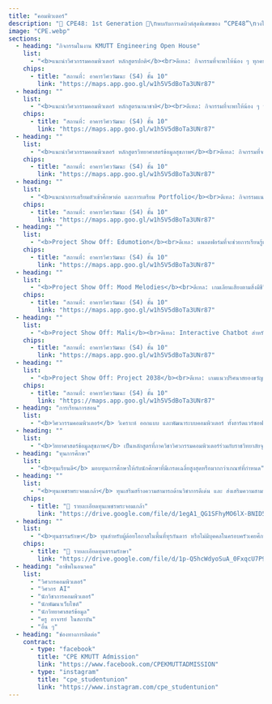 ```yaml
---
title: "คอมพิวเตอร์"
description: "🌟 CPE48: 1st Generation 🌟\nพบกับการเดบิวต์สุดพิเศษของ “CPE48”\nวงไอดอลจากภาควิศวกรรมคอมพิวเตอร์ ที่จะพาน้อง ๆ\nมาจุดประกายฝัน กลางหมู่ดาว ✨ ในงาน\nKMUTT Engineering Open House 2025\n💫 ไม่ว่าน้องจะเป็นสายโค้ด สายเกม สายคิดวิเคราะห์\nหรือแค่อยากตามหาเส้นทางในฝัน\nCPE48 พร้อมจะเป็นดาวดวงหนึ่งที่ช่วยส่องทางให้น้องเจอความฝันของตัวเอง!"
image: "CPE.webp"
sections:
  - heading: "กิจกรรมในงาน KMUTT Engineering Open House"
    list:
      - "<b>แนะนำวิศวกรรมคอมพิวเตอร์ หลักสูตรปกติ</b><br>ดีเทล: กิจกรรมที่จะพาให้น้อง ๆ ทุกคนได้รู้จักกับวิศวกรรมคอมพิวเตอร์ หลักสูตรปกติ ทั้งในด้านวิชาที่เรียน เกณฑ์การรับนักศึกษาเข้า ฯลฯ รอน้อง ๆ อยู่"
    chips:
      - title: "สถานที่: อาคารวิศววัฒนะ (S4) ชั้น 10"
        link: "https://maps.app.goo.gl/w1h5V5dBoTa3UNr87"
  - heading: ""
    list:
      - "<b>แนะนำวิศวกรรมคอมพิวเตอร์ หลักสูตรนานาชาติ</b><br>ดีเทล: กิจกรรมที่จะพาให้น้อง ๆ ทุกคนได้รู้จักกับวิศวกรรมคอมพิวเตอร์ หลักสูตรนานาชาติ ทั้งในด้านวิชาที่เรียน เกณฑ์การรับนักศึกษาเข้า ฯลฯ รอน้อง ๆ อยู่"
    chips:
      - title: "สถานที่: อาคารวิศววัฒนะ (S4) ชั้น 10"
        link: "https://maps.app.goo.gl/w1h5V5dBoTa3UNr87"
  - heading: ""
    list:
      - "<b>แนะนำวิศวกรรมคอมพิวเตอร์ หลักสูตรวิทยาศาสตร์ข้อมูลสุขภาพ</b><br>ดีเทล: กิจกรรมที่จะพาให้น้อง ๆ ทุกคนได้รู้จักกับวิศวกรรมคอมพิวเตอร์ หลักสูตรวิทยาศาสตร์ข้อมูลสุขภาพ ทั้งในด้านวิชาที่เรียน เกณฑ์การรับนักศึกษาเข้า ฯลฯ รอน้อง ๆ อยู่"
    chips:
      - title: "สถานที่: อาคารวิศววัฒนะ (S4) ชั้น 10"
        link: "https://maps.app.goo.gl/w1h5V5dBoTa3UNr87"
  - heading: ""
    list:
      - "<b>แนะนำการเตรียมตัวเข้าศึกษาต่อ และการเตรียม Portfolio</b><br>ดีเทล: กิจกรรมแนะนำการเตรียมตัวเข้าศึกษาต่อและ Portfolio"
    chips:
      - title: "สถานที่: อาคารวิศววัฒนะ (S4) ชั้น 10"
        link: "https://maps.app.goo.gl/w1h5V5dBoTa3UNr87"
  - heading: ""
    list:
      - "<b>Project Show Off: Edumotion</b><br>ดีเทล: แพลตฟอร์มที่จะช่วยการเรียนรู้เชิงปฏิบัติเป็นเรื่องง่ายทั้งสำหรับผู้สอนและผู้เรียนด้วย AI Guidelines"
    chips:
      - title: "สถานที่: อาคารวิศววัฒนะ (S4) ชั้น 10"
        link: "https://maps.app.goo.gl/w1h5V5dBoTa3UNr87"
  - heading: ""
    list:
      - "<b>Project Show Off: Mood Melodies</b><br>ดีเทล: เกมเลียนเสียงตามสิ่งมีชีวิตหรือตัวละครต่าง ๆ โดยการเทียบ embedding ของผู้พูด"
    chips:
      - title: "สถานที่: อาคารวิศววัฒนะ (S4) ชั้น 10"
        link: "https://maps.app.goo.gl/w1h5V5dBoTa3UNr87"
  - heading: ""
    list:
      - "<b>Project Show Off: Mali</b><br>ดีเทล: Interactive Chatbot สำหรับซักประวัติ รวบรวมและสรุปข้อมูลผู้ป่วยเบื้องต้นเพื่อสร้าง EHR และส่งต่อให้กับเจ้าหน้าที่ทางการแพทย์"
    chips:
      - title: "สถานที่: อาคารวิศววัฒนะ (S4) ชั้น 10"
        link: "https://maps.app.goo.gl/w1h5V5dBoTa3UNr87"
  - heading: ""
    list:
      - "<b>Project Show Off: Project 2038</b><br>ดีเทล: เกมแนวปริศนาสยองขวัญ (Horror Puzzle Game) ที่ถูกพัฒนาขึ้นด้วย Unity Game Engine โดยภายในตัวเกมจะมีเนื้อเรื่องที่เกี่ยวข้องกับ CPE และปริศนามากมายที่รอวิศวะคอมมือโปรมาแก้ไข!!"
    chips:
      - title: "สถานที่: อาคารวิศววัฒนะ (S4) ชั้น 10"
        link: "https://maps.app.goo.gl/w1h5V5dBoTa3UNr87"
  - heading: "การเรียนการสอน"
    list:
      - "<b>วิศวกรรมคอมพิวเตอร์</b> วิเคราะห์ ออกแบบ และพัฒนาระบบคอมพิวเตอร์ ทั้งฮาร์ดแวร์ซอฟต์แวร์ ฐานข้อมูล โปรแกรมประยุกต์ เครือข่ายคอมพิวเตอร์แบบทำนายข้อมูล โดยมุ่งเน้นการสร้าง นวัตกรรมที่แก้ปัญหาด้านธุรกิจ และสังคม รวมไปถึงการวิเคราะห์และพัฒนา การสื่อสารในระดับนานาชาติ"
  - heading: ""
    list:
      - "<b>วิทยาศาสตร์ข้อมูลสุขภาพ</b> เป็นหลักสูตรที่ภาควิชาวิศวกรรมคอมพิวเตอร์ร่วมกับราชวิทยาลัยจุฬาภรณ์ ผสมผสานองค์ความรู้ระหว่างวิทยาศาสตร์สุขภาพ และวิทยาศาสตร์ข้อมูลเข้าด้วยกัน โดยมุ่งผลิตนักวิทยาศาสตร์ข้อมูลสุขภาพ"
  - heading: "ทุนการศึกษา"
    list:
      - "<b>ทุนเรียนดี</b> มอบทุนการศึกษาให้กับนักศึกษาที่มีเกรดเฉลี่ยสูงสุดหรือมากกว่าเกณฑ์ที่กำหนด"
  - heading: ""
    list:
      - "<b>ทุนเพชรพระจอมเกล้า</b> ทุนเสริมสร้างความสามารถด้านวิชาการดีเด่น และ ส่งเสริมความสามารถเฉพาะด้าน แบ่งออกเป็น 4 ด้าน ได้แก่ ด้านกีฬา ด้านศิลปวัฒนธรรม ด้านความเป็นผู้นำ ด้านความคิดสร้างสรรค์และนวัตกรรม โดยจะได้รับ ค่าเล่าเรียนตามหลักสูตร ค่าอุปกรณ์แรกเข้าเหมาจ่าย 30,000 บาท ค่าครองชีพรายเดือน 4,000 บาท/เดือน"
    chips:
      - title: "📄 รายละเอียดทุนเพชรพระจอมเกล้า"
        link: "https://drive.google.com/file/d/1egA1_QG1SFhyMO6lX-BNID5oK5tFkDkN/view?usp=sharing"
  - heading: ""
    list:
      - "<b>ทุนธรรมรักษา</b> ทุนสำหรับผู้ด้อยโอกาสในพื้นที่ทุรกันดาร หรือไม่มีบุคคลในครอบครัวเคยศึกษาในระดับอุดมศึกษา โดยต้องพร้อมและยินดีที่จะช่วยเหลือ และสนับสนุนกิจกรรมของมหาวิทยาลัย ต้องเข้าร่วมและปฏิบัติกิจกรรมตามที่มหาวิทยาลัยกำหนด ต้องปฏิบัติกิจกรรมจิตอาสา อย่างน้อย 1 กิจกรรมในแต่ละภาคการศึกษา โดยจะได้รับ ค่าเล่าเรียนตามหลักสูตร ค่าอุปกรณ์การศึกษาเหมาจ่ายปีละ 10,000 บาท ค่าที่พักเดือนละ 1,500 บาท และค่าครองชีพรายเดือน 4,000 บาท/เดือน และมีสิทธิ์ได้พักหอพักใน มจธ."
    chips:
      - title: "📄 รายละเอียดทุนธรรมรักษา"
        link: "https://drive.google.com/file/d/1p-Q5hcWdyoSuA_0FxqcU7P9isiCcdSy3/view?usp=sharing"
  - heading: "อาชีพในอนาคต"
    list:
      - "วิศวกรคอมพิวเตอร์"
      - "วิศวกร AI"
      - "นักวิชาการคอมพิวเตอร์"
      - "นักพัฒนาเว็บไซต์"
      - "นักวิทยาศาสตร์ข้อมูล"
      - "ครู อาจารย์ ในสถาบัน"
      - "อื่น ๆ"
  - heading: "ช่องทางการติดต่อ"
    contract:
      - type: "facebook"
        title: "CPE KMUTT Admission"
        link: "https://www.facebook.com/CPEKMUTTADMISSION"
      - type: "instagram"
        title: "cpe_studentunion"
        link: "https://www.instagram.com/cpe_studentunion"
---
```

